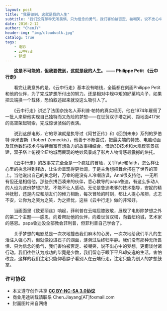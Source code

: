 ```yaml
---
layout: post
title: "我要做到，这就是我的人生"
subtitle: "我们没有那种无所畏惧、只为信念的勇气，我们害怕被否定、被嘲笑，说不出心中的梦想，更甭谈付诸行动。我们往往认为成功的毕竟是少数，我们留恋于眼下平凡却安逸的生活，害怕改变，这样的我们注定只能仰着脖子看别人在云端行走，注定只能为别人的梦想鼓掌。"
date: 2016-2-12
author: "ChenJY"
header-img: "img/cloudwalk.jpg"
catalog: true
tags: 
    - 电影
    - 云中行走
    - 梦想 
---
```


　　__这是不可能的，但我要做到，这就是我的人生。 —— Philippe Petit 《云中行走》__

　　看完让我意外的是，《云中行走》基本没有暗线，全篇都在刻画Philippe Petit和他的伙伴，为了完成梦想所付出的努力。还是相对中规中矩的好莱坞片子，如果把云端换一个载体，恐怕叙述起来就没这么吸引人了。

　　《云中行走》讲述了法国杂技名人菲利普·帕特的真实经历，他在1974年雇佣了一批人来帮他实现自己独特而又危险的梦想——在世贸双子塔之间、距地面417米的高空架起钢索，完成惊世骇俗的表演。

　　说到这部电影，它的导演就是执导过《阿甘正传》和《回到未来》系列的罗伯特·泽米吉斯（Robert Zemeckis），他善于不断尝试，把最尖端的特效、电脑动画及其他数码技术与独特而富有想象力的故事相结合，借助3D技术和大规模实景搭建，双子塔上俯视全纽约城而展现的绝妙风景成了影片人物情感最震撼的烘托。

　　《云中行走》的故事完完全全是一个疯狂的冒险，关乎fate和faith，怎么样让心里的执念得到释放，让生命呈现得更壮阔，于是主角想把舞台搭在了世界的顶上。当他说出自己的执念时，万幸的是没有人冷嘲热讽，Anni很支持他，一无所有但还是相信他，那些东拼西凑来的伙伴，悉心教导的papa鲁迪，有这么多动人的人设为这份梦想护航，不能不让人感动。无论是鲁迪老爹的技术指导，安妮的精神抚慰，还是内应和朋友们的倾力相助，每次冒险的时刻，都让人提心吊胆，忐忑不安，让你为之哭为之笑，为之担忧，这些《云中行走》做的非常好。

　　当画面里《致爱丽丝》响起，菲利普在云端屈膝致敬，展现了电影除梦想之外的第二个主题——感恩，向着帮助他的伙伴，向着世贸双塔，向着纽约城，艺术家的感恩。papa鲁迪没全部教会菲利普，但菲利普自己学会了。

　　关乎梦想的电影总是一次次地撞击我们麻木的心房，一次次地给我们平凡的生活注入强心剂，但就像投进石子的湖面，涟漪过后终归平静。我们没有那种无所畏惧、只为信念的勇气，我们害怕被否定、被嘲笑，说不出心中的梦想，更甭谈付诸行动。我们往往认为成功的毕竟是少数，我们留恋于眼下平凡却安逸的生活，害怕改变，这样的我们注定只能仰着脖子看别人在云端行走，注定只能为别人的梦想鼓掌。

### 许可协议
* 本文遵守创作共享 <a href="https://creativecommons.org/licenses/by-nc-sa/3.0/cn/" target="_blank"><b>CC BY-NC-SA 3.0协议</b></a>
* 商业用途转载请联系 Chen.Jiayang[AT]foxmail.com
* 封面图片来自网络